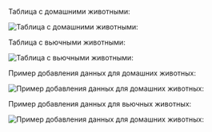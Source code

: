 Таблица с домашними животными:

![Таблица с домашними животными:](https://i.ibb.co/9cqzPDb/1.jpg)

Таблица с вьючными животными:

![Таблица с вьючными животными:](https://i.ibb.co/Svw7dMn/2.jpg)


Пример добавления данных для домашних животных:

![Пример добавления данных для домашних животных:](https://i.ibb.co/whQ6F2m/3.jpg)


Пример добавления данных для вьючных животных:

![Пример добавления данных для домашних животных:](https://i.ibb.co/WH0cdrh/4.jpg)
